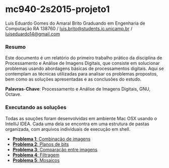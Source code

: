 mc940-2s2015-projeto1
=====================


Luís Eduardo Gomes do Amaral Brito
Graduando em Engenharia de Computação
RA 138760 / luis.brito@students.ic.unicamp.br / luiseduardo14@gmail.com

### Resumo 

Este documento é um relatório do primeiro trabalho prático da disciplina de Processamento e Análise de Imagens Digitais, que consiste em solucionar problemas  usando abordagens básicas de processamentos digitais. Aqui se contemplam as técnicas utilizadas para analisar os problemas propostos, bem como as soluções apresentadas e as conclusões do estudo. 


**Palavras-Chave**: Processamento e Análise de Imagens Digitais, GNU, Octave.

### Executando as soluções

Todas as souções foram desenvolvidas em ambiente Mac OSX usando o IntelliJ IDEA. Cada uma dela se encontra em uma estrutura de pastas organizada, com arquivos individuais de execução em shell.

 - [**Problema 1**: Combinação de imagens](./ex1)
 - [**Problema 2**: Planos de bits](./ex2)
 - [**Problema 3**: Comparação entre imagens](./ex3)
 - [**Problema 4**: Filtragem](./ex4)
 - [**Problema 5**: Mosaicos](./ex5)
